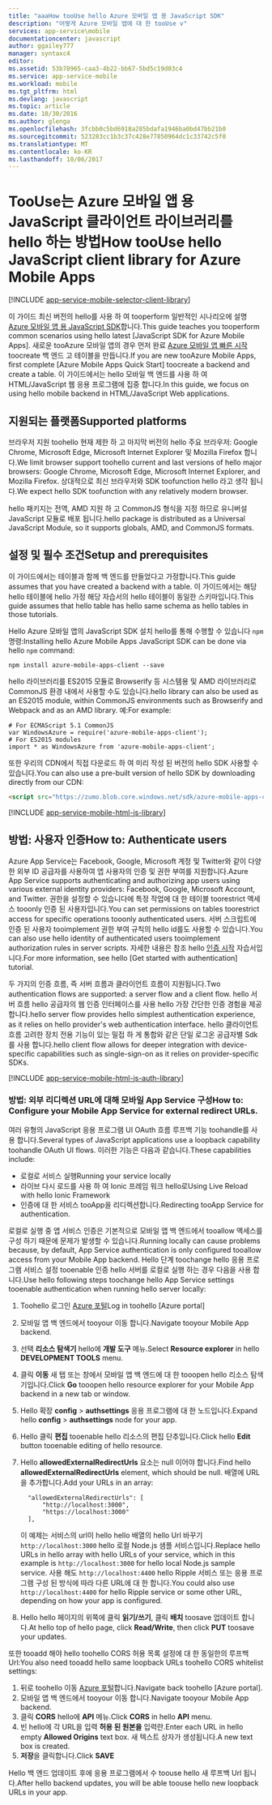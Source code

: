 ```yaml
---
title: "aaaHow tooUse hello Azure 모바일 앱 용 JavaScript SDK"
description: "어떻게 Azure 모바일 앱에 대 한 tooUse v"
services: app-service\mobile
documentationcenter: javascript
author: ggailey777
manager: syntaxc4
editor: 
ms.assetid: 53b78965-caa3-4b22-bb67-5bd5c19d03c4
ms.service: app-service-mobile
ms.workload: mobile
ms.tgt_pltfrm: html
ms.devlang: javascript
ms.topic: article
ms.date: 10/30/2016
ms.author: glenga
ms.openlocfilehash: 3fcbb0c5bd6918a285bdafa1946ba0bd47bb21b0
ms.sourcegitcommit: 523283cc1b3c37c428e77850964dc1c33742c5f0
ms.translationtype: MT
ms.contentlocale: ko-KR
ms.lasthandoff: 10/06/2017
---
```

# <a name="how-toouse-hello-javascript-client-library-for-azure-mobile-apps"></a><span data-ttu-id="520e3-103">TooUse는 Azure 모바일 앱 용 JavaScript 클라이언트 라이브러리를 hello 하는 방법</span><span class="sxs-lookup"><span data-stu-id="520e3-103">How tooUse hello JavaScript client library for Azure Mobile Apps</span></span>
[!INCLUDE [app-service-mobile-selector-client-library](../../includes/app-service-mobile-selector-client-library.md)]

<span data-ttu-id="520e3-104">이 가이드 최신 버전의 hello를 사용 하 여 tooperform 일반적인 시나리오에 설명 [Azure 모바일 앱 용 JavaScript SDK]합니다.</span><span class="sxs-lookup"><span data-stu-id="520e3-104">This guide teaches you tooperform common scenarios using hello latest [JavaScript SDK for Azure Mobile Apps].</span></span> <span data-ttu-id="520e3-105">새로운 tooAzure 모바일 앱의 경우 먼저 완료 [Azure 모바일 앱 빠른 시작] toocreate 백 엔드 고 테이블을 만듭니다.</span><span class="sxs-lookup"><span data-stu-id="520e3-105">If you are new tooAzure Mobile Apps, first complete [Azure Mobile Apps Quick Start] toocreate a backend and create a table.</span></span> <span data-ttu-id="520e3-106">이 가이드에서는 hello 모바일 백 엔드를 사용 하 여 HTML/JavaScript 웹 응용 프로그램에 집중 합니다.</span><span class="sxs-lookup"><span data-stu-id="520e3-106">In this guide, we focus on using hello mobile backend in HTML/JavaScript Web applications.</span></span>

## <a name="supported-platforms"></a><span data-ttu-id="520e3-107">지원되는 플랫폼</span><span class="sxs-lookup"><span data-stu-id="520e3-107">Supported platforms</span></span>
<span data-ttu-id="520e3-108">브라우저 지원 toohello 현재 제한 하 고 마지막 버전의 hello 주요 브라우저: Google Chrome, Microsoft Edge, Microsoft Internet Explorer 및 Mozilla Firefox 합니다.</span><span class="sxs-lookup"><span data-stu-id="520e3-108">We limit browser support toohello current and last versions of hello major browsers:  Google Chrome, Microsoft Edge, Microsoft Internet Explorer, and Mozilla Firefox.</span></span>  <span data-ttu-id="520e3-109">상대적으로 최신 브라우저와 SDK toofunction hello 라고 생각 됩니다.</span><span class="sxs-lookup"><span data-stu-id="520e3-109">We expect hello SDK toofunction with any relatively modern browser.</span></span>

<span data-ttu-id="520e3-110">hello 패키지는 전역, AMD 지원 하 고 CommonJS 형식을 지정 하므로 유니버설 JavaScript 모듈로 배포 됩니다.</span><span class="sxs-lookup"><span data-stu-id="520e3-110">hello package is distributed as a Universal JavaScript Module, so it supports globals, AMD, and CommonJS formats.</span></span>

## <span data-ttu-id="520e3-111"><a name="Setup"></a>설정 및 필수 조건</span><span class="sxs-lookup"><span data-stu-id="520e3-111"><a name="Setup"></a>Setup and prerequisites</span></span>
<span data-ttu-id="520e3-112">이 가이드에서는 테이블과 함께 백 엔드를 만들었다고 가정합니다.</span><span class="sxs-lookup"><span data-stu-id="520e3-112">This guide assumes that you have created a backend with a table.</span></span> <span data-ttu-id="520e3-113">이 가이드에서는 해당 hello 테이블에 hello 가정 해당 자습서의 hello 테이블이 동일한 스키마입니다.</span><span class="sxs-lookup"><span data-stu-id="520e3-113">This guide assumes that hello table has hello same schema as hello tables in those tutorials.</span></span>

<span data-ttu-id="520e3-114">Hello Azure 모바일 앱의 JavaScript SDK 설치 hello를 통해 수행할 수 있습니다 `npm` 명령:</span><span class="sxs-lookup"><span data-stu-id="520e3-114">Installing hello Azure Mobile Apps JavaScript SDK can be done via hello `npm` command:</span></span>

```
npm install azure-mobile-apps-client --save
```

<span data-ttu-id="520e3-115">hello 라이브러리를 ES2015 모듈로 Browserify 등 시스템용 및 AMD 라이브러리로 CommonJS 환경 내에서 사용할 수도 있습니다.</span><span class="sxs-lookup"><span data-stu-id="520e3-115">hello library can also be used as an ES2015 module, within CommonJS environments such as Browserify and Webpack and as an AMD library.</span></span>  <span data-ttu-id="520e3-116">예:</span><span class="sxs-lookup"><span data-stu-id="520e3-116">For example:</span></span>

```
# For ECMAScript 5.1 CommonJS
var WindowsAzure = require('azure-mobile-apps-client');
# For ES2015 modules
import * as WindowsAzure from 'azure-mobile-apps-client';
```

<span data-ttu-id="520e3-117">또한 우리의 CDN에서 직접 다운로드 하 여 미리 작성 된 버전의 hello SDK 사용할 수 있습니다.</span><span class="sxs-lookup"><span data-stu-id="520e3-117">You can also use a pre-built version of hello SDK by downloading directly from our CDN:</span></span>

```html
<script src="https://zumo.blob.core.windows.net/sdk/azure-mobile-apps-client.min.js"></script>
```

[!INCLUDE [app-service-mobile-html-js-library](../../includes/app-service-mobile-html-js-library.md)]

## <span data-ttu-id="520e3-118"><a name="auth"></a>방법: 사용자 인증</span><span class="sxs-lookup"><span data-stu-id="520e3-118"><a name="auth"></a>How to: Authenticate users</span></span>
<span data-ttu-id="520e3-119">Azure App Service는 Facebook, Google, Microsoft 계정 및 Twitter와 같이 다양한 외부 ID 공급자를 사용하여 앱 사용자의 인증 및 권한 부여를 지원합니다.</span><span class="sxs-lookup"><span data-stu-id="520e3-119">Azure App Service supports authenticating and authorizing app users using various external identity providers: Facebook, Google, Microsoft Account, and Twitter.</span></span> <span data-ttu-id="520e3-120">권한을 설정할 수 있습니다에 특정 작업에 대 한 테이블 toorestrict 액세스 tooonly 인증 된 사용자입니다.</span><span class="sxs-lookup"><span data-stu-id="520e3-120">You can set permissions on tables toorestrict access for specific operations tooonly authenticated users.</span></span> <span data-ttu-id="520e3-121">서버 스크립트에 인증 된 사용자 tooimplement 권한 부여 규칙의 hello id를도 사용할 수 있습니다.</span><span class="sxs-lookup"><span data-stu-id="520e3-121">You can also use hello identity of authenticated users tooimplement authorization rules in server scripts.</span></span> <span data-ttu-id="520e3-122">자세한 내용은 참조 hello [인증 시작] 자습서입니다.</span><span class="sxs-lookup"><span data-stu-id="520e3-122">For more information, see hello [Get started with authentication] tutorial.</span></span>

<span data-ttu-id="520e3-123">두 가지의 인증 흐름, 즉 서버 흐름과 클라이언트 흐름이 지원됩니다.</span><span class="sxs-lookup"><span data-stu-id="520e3-123">Two authentication flows are supported: a server flow and a client flow.</span></span>  <span data-ttu-id="520e3-124">hello 서버 흐름 hello 공급자의 웹 인증 인터페이스를 사용 hello 가장 간단한 인증 경험을 제공 합니다.</span><span class="sxs-lookup"><span data-stu-id="520e3-124">hello server flow provides hello simplest authentication experience, as it relies on hello provider's web authentication interface.</span></span> <span data-ttu-id="520e3-125">hello 클라이언트 흐름 고려한 장치 전용 기능이 있는 밀접 하 게 통합와 같은 단일 로그온 공급자별 Sdk를 사용 합니다.</span><span class="sxs-lookup"><span data-stu-id="520e3-125">hello client flow allows for deeper integration with device-specific capabilities such as single-sign-on as it relies on provider-specific SDKs.</span></span>

[!INCLUDE [app-service-mobile-html-js-auth-library](../../includes/app-service-mobile-html-js-auth-library.md)]

### <span data-ttu-id="520e3-126"><a name="configure-external-redirect-urls"></a>방법: 외부 리디렉션 URL에 대해 모바일 App Service 구성</span><span class="sxs-lookup"><span data-stu-id="520e3-126"><a name="configure-external-redirect-urls"></a>How to: Configure your Mobile App Service for external redirect URLs.</span></span>
<span data-ttu-id="520e3-127">여러 유형의 JavaScript 응용 프로그램 UI OAuth 흐름 루프백 기능 toohandle를 사용 합니다.</span><span class="sxs-lookup"><span data-stu-id="520e3-127">Several types of JavaScript applications use a loopback capability toohandle OAuth UI flows.</span></span>  <span data-ttu-id="520e3-128">이러한 기능은 다음과 같습니다.</span><span class="sxs-lookup"><span data-stu-id="520e3-128">These capabilities include:</span></span>

* <span data-ttu-id="520e3-129">로컬로 서비스 실행</span><span class="sxs-lookup"><span data-stu-id="520e3-129">Running your service locally</span></span>
* <span data-ttu-id="520e3-130">라이브 다시 로드를 사용 하 여 Ionic 프레임 워크 hello로</span><span class="sxs-lookup"><span data-stu-id="520e3-130">Using Live Reload with hello Ionic Framework</span></span>
* <span data-ttu-id="520e3-131">인증에 대 한 서비스 tooApp을 리디렉션합니다.</span><span class="sxs-lookup"><span data-stu-id="520e3-131">Redirecting tooApp Service for authentication.</span></span>

<span data-ttu-id="520e3-132">로컬로 실행 중 앱 서비스 인증은 기본적으로 모바일 앱 백 엔드에서 tooallow 액세스를 구성 하기 때문에 문제가 발생할 수 있습니다.</span><span class="sxs-lookup"><span data-stu-id="520e3-132">Running locally can cause problems because, by default, App Service authentication is only configured tooallow access from your Mobile App backend.</span></span> <span data-ttu-id="520e3-133">Hello 단계 toochange hello 응용 프로그램 서비스 설정 tooenable 인증 hello 서버를 로컬로 실행 하는 경우 다음을 사용 합니다.</span><span class="sxs-lookup"><span data-stu-id="520e3-133">Use hello following steps toochange hello App Service settings tooenable authentication when running hello server locally:</span></span>

1. <span data-ttu-id="520e3-134">Toohello 로그인 [Azure 포털]</span><span class="sxs-lookup"><span data-stu-id="520e3-134">Log in toohello [Azure portal]</span></span>
2. <span data-ttu-id="520e3-135">모바일 앱 백 엔드에서 tooyour 이동 합니다.</span><span class="sxs-lookup"><span data-stu-id="520e3-135">Navigate tooyour Mobile App backend.</span></span>
3. <span data-ttu-id="520e3-136">선택 **리소스 탐색기** hello에 **개발 도구** 메뉴.</span><span class="sxs-lookup"><span data-stu-id="520e3-136">Select **Resource explorer** in hello **DEVELOPMENT TOOLS** menu.</span></span>
4. <span data-ttu-id="520e3-137">클릭 **이동** 새 탭 또는 창에서 모바일 앱 백 엔드에 대 한 tooopen hello 리소스 탐색기입니다.</span><span class="sxs-lookup"><span data-stu-id="520e3-137">Click **Go** tooopen hello resource explorer for your Mobile App backend in a new tab or window.</span></span>
5. <span data-ttu-id="520e3-138">Hello 확장 **config** > **authsettings** 응용 프로그램에 대 한 노드입니다.</span><span class="sxs-lookup"><span data-stu-id="520e3-138">Expand hello **config** > **authsettings** node for your app.</span></span>
6. <span data-ttu-id="520e3-139">Hello 클릭 **편집** tooenable hello 리소스의 편집 단추입니다.</span><span class="sxs-lookup"><span data-stu-id="520e3-139">Click hello **Edit** button tooenable editing of hello resource.</span></span>
7. <span data-ttu-id="520e3-140">Hello **allowedExternalRedirectUrls** 요소는 null 이어야 합니다.</span><span class="sxs-lookup"><span data-stu-id="520e3-140">Find hello **allowedExternalRedirectUrls** element, which should be null.</span></span> <span data-ttu-id="520e3-141">배열에 URL을 추가합니다.</span><span class="sxs-lookup"><span data-stu-id="520e3-141">Add your URLs in an array:</span></span>

         "allowedExternalRedirectUrls": [
             "http://localhost:3000",
             "https://localhost:3000"
         ],

    <span data-ttu-id="520e3-142">이 예제는 서비스의 url이 hello hello 배열의 hello Url 바꾸기 `http://localhost:3000` hello 로컬 Node.js 샘플 서비스입니다.</span><span class="sxs-lookup"><span data-stu-id="520e3-142">Replace hello URLs in hello array with hello URLs of your service, which in this example is `http://localhost:3000` for hello local Node.js sample service.</span></span> <span data-ttu-id="520e3-143">사용 해도 `http://localhost:4400` hello Ripple 서비스 또는 응용 프로그램 구성 된 방식에 따라 다른 URL에 대 한 합니다.</span><span class="sxs-lookup"><span data-stu-id="520e3-143">You could also use `http://localhost:4400` for hello Ripple service or some other URL, depending on how your app is configured.</span></span>
8. <span data-ttu-id="520e3-144">Hello hello 페이지의 위쪽에 클릭 **읽기/쓰기**, 클릭 **배치** toosave 업데이트 합니다.</span><span class="sxs-lookup"><span data-stu-id="520e3-144">At hello top of hello page, click **Read/Write**, then click **PUT** toosave your updates.</span></span>

<span data-ttu-id="520e3-145">또한 tooadd 해야 hello toohello CORS 허용 목록 설정에 대 한 동일한의 루프백 Url:</span><span class="sxs-lookup"><span data-stu-id="520e3-145">You also need tooadd hello same loopback URLs toohello CORS whitelist settings:</span></span>

1. <span data-ttu-id="520e3-146">뒤로 toohello 이동 [Azure 포털]합니다.</span><span class="sxs-lookup"><span data-stu-id="520e3-146">Navigate back toohello [Azure portal].</span></span>
2. <span data-ttu-id="520e3-147">모바일 앱 백 엔드에서 tooyour 이동 합니다.</span><span class="sxs-lookup"><span data-stu-id="520e3-147">Navigate tooyour Mobile App backend.</span></span>
3. <span data-ttu-id="520e3-148">클릭 **CORS** hello에 **API** 메뉴.</span><span class="sxs-lookup"><span data-stu-id="520e3-148">Click **CORS** in hello **API** menu.</span></span>
4. <span data-ttu-id="520e3-149">빈 hello에 각 URL을 입력 **허용 된 원본을** 입력란.</span><span class="sxs-lookup"><span data-stu-id="520e3-149">Enter each URL in hello empty **Allowed Origins** text box.</span></span>  <span data-ttu-id="520e3-150">새 텍스트 상자가 생성됩니다.</span><span class="sxs-lookup"><span data-stu-id="520e3-150">A new text box is created.</span></span>
5. <span data-ttu-id="520e3-151">**저장**을 클릭합니다.</span><span class="sxs-lookup"><span data-stu-id="520e3-151">Click **SAVE**</span></span>

<span data-ttu-id="520e3-152">Hello 백 엔드 업데이트 후에 응용 프로그램에서 수 toouse hello 새 루프백 Url 됩니다.</span><span class="sxs-lookup"><span data-stu-id="520e3-152">After hello backend updates, you will be able toouse hello new loopback URLs in your app.</span></span>

<!-- URLs. -->
[Azure 모바일 앱 빠른 시작]: app-service-mobile-cordova-get-started.md
[인증 시작]: app-service-mobile-cordova-get-started-users.md
[Add authentication tooyour app]: app-service-mobile-cordova-get-started-users.md

[Azure 포털]: https://portal.azure.com/
[Azure 모바일 앱 용 JavaScript SDK]: https://www.npmjs.com/package/azure-mobile-apps-client
[Query object documentation]: https://msdn.microsoft.com/en-us/library/azure/jj613353.aspx
